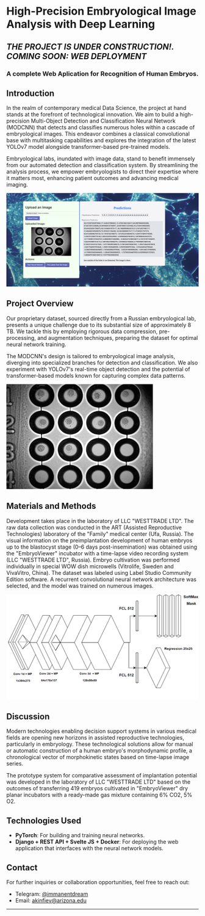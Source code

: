# High-Precision Embryological Image Analysis with Deep Learning

## *THE PROJECT IS UNDER CONSTRUCTION!. COMING SOON: WEB DEPLOYMENT*

### A complete Web Aplication for Recognition of Human Embryos.

## Introduction

In the realm of contemporary medical Data Science, the project at hand stands at the forefront of technological innovation. We aim to build a high-precision Multi-Object Detection and Classification Neural Network (MODCNN) that detects and classifies numerous holes within a cascade of embryological images. This endeavor combines a classical convolutional base with multitasking capabilities and explores the integration of the latest YOLOv7 model alongside transformer-based pre-trained models.

Embryological labs, inundated with image data, stand to benefit immensely from our automated detection and classification system. By streamlining the analysis process, we empower embryologists to direct their expertise where it matters most, enhancing patient outcomes and advancing medical imaging.

![Embryological Image](https://github.com/ephemeraldream/EmbryoVision/blob/main/utils/photo_2024-01-29_23-29-05.jpg)

## Project Overview

Our proprietary dataset, sourced directly from a Russian embryological lab, presents a unique challenge due to its substantial size of approximately 8 TB. We tackle this by employing rigorous data compression, pre-processing, and augmentation techniques, preparing the dataset for optimal neural network training.

The MODCNN's design is tailored to embryological image analysis, diverging into specialized branches for detection and classification. We also experiment with YOLOv7's real-time object detection and the potential of transformer-based models known for capturing complex data patterns.

![Embryological Image](https://github.com/ephemeraldream/EmbryoVision/blob/main/utils/4948resized.jpg)

## Materials and Methods

Development takes place in the laboratory of LLC "WESTTRADE LTD". The raw data collection was conducted in the ART (Assisted Reproductive Technologies) laboratory of the "Family" medical center (Ufa, Russia). The visual information on the preimplantation development of human embryos up to the blastocyst stage (0–6 days post-insemination) was obtained using the "EmbryoViewer" incubator with a time-lapse video recording system (LLC "WESTTRADE LTD", Russia). Embryo cultivation was performed individually in special WOW dish microwells (Vitrolife, Sweden and VivaVitro, China). The dataset was labeled using Label Studio Community Edition software. A recurrent convolutional neural network architecture was selected, and the model was trained on numerous images.


![Embryological Image](https://github.com/ephemeraldream/EmbryoVision/blob/main/utils/mp2.png)
## Discussion

Modern technologies enabling decision support systems in various medical fields are opening new horizons in assisted reproductive technologies, particularly in embryology. These technological solutions allow for manual or automatic construction of a human embryo's morphodynamic profile, a chronological vector of morphokinetic states based on time-lapse image series.

The prototype system for comparative assessment of implantation potential was developed in the laboratory of LLC "WESTTRADE LTD" based on the outcomes of transferring 419 embryos cultivated in "EmbryoViewer" dry planar incubators with a ready-made gas mixture containing 6% CO2, 5% O2.

## Technologies Used

- **PyTorch**: For building and training neural networks.
- **Django + REST API + Svelte JS + Docker**: For deploying the web application that interfaces with the neural network models.

## Contact

For further inquiries or collaboration opportunities, feel free to reach out:

- Telegram: [@immanentdream](https://t.me/immanentdream)
- Email: [akinfiev@arizona.edu](mailto:akinfiev@arizona.edu)

---




